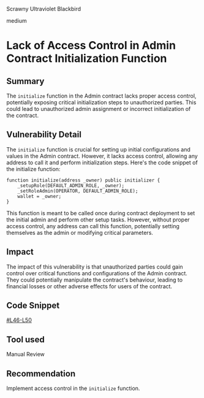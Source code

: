 Scrawny Ultraviolet Blackbird

medium

# Lack of Access Control in Admin Contract Initialization Function

## Summary
The `initialize` function in the Admin contract lacks proper access control, potentially exposing critical initialization steps to unauthorized parties. This could lead to unauthorized admin assignment or incorrect initialization of the contract.
## Vulnerability Detail
The `initialize` function is crucial for setting up initial configurations and values in the Admin contract. However, it lacks access control, allowing any address to call it and perform initialization steps. Here's the code snippet of the initialize function:
```solidity
function initialize(address _owner) public initializer {
    _setupRole(DEFAULT_ADMIN_ROLE, _owner);
    _setRoleAdmin(OPERATOR, DEFAULT_ADMIN_ROLE);
    wallet = _owner;
}
```
This function is meant to be called once during contract deployment to set the initial admin and perform other setup tasks. However, without proper access control, any address can call this function, potentially setting themselves as the admin or modifying critical parameters.
## Impact
The impact of this vulnerability is that unauthorized parties could gain control over critical functions and configurations of the Admin contract. They could potentially manipulate the contract's behaviour, leading to financial losses or other adverse effects for users of the contract.
## Code Snippet
[#L46-L50](https://github.com/sherlock-audit/2024-03-zap-protocol/blob/main/zap-contracts-labs/contracts/Admin.sol#L46-L50)
## Tool used

Manual Review

## Recommendation
Implement access control in the `initialize` function.